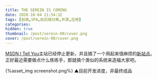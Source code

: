 ```yaml
---
title: THE SEREIN IS COMING
date: 2020-10-04 21:54:32
tags: [前端,SPA,前后端分离,开源,应用]
categories:
hidden: true
thumbnail: /post/serein-00/cover.png
cover: /post/serein-00/cover.png
---
```

[MSDN,I Tell You](http://msdn.itellyou.cn)主站已经停止更新，并且搞了一个用起来很麻烦的[新站点](https://next.itellyou.cn/)。   
正好最近需要做点什么练练手，那就搞个类似的系统来造福大家吧。
<!-- more -->
{%asset_img screenshot.png%}
▲目前开发进度，非最终成品
